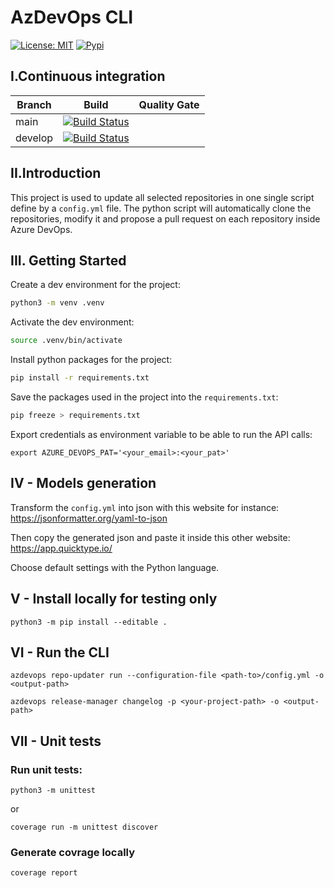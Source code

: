 # AzDevOps CLI

[![License: MIT](https://img.shields.io/badge/License-MIT-green.svg)](https://github.com/gwendallg/rsql4net/blob/develop/LICENSE) [![Pypi](https://img.shields.io/pypi/v/PACKAGE?label=azdevops-cli)]()

## I.Continuous integration

| Branch  | Build                                                                                                                                                                                                                                        | Quality Gate                                                                                                                                                                                      |
| ------- | -------------------------------------------------------------------------------------------------------------------------------------------------------------------------------------------------------------------------------------------- | ------------------------------------------------------------------------------------------------------------------------------------------------------------------------------------------------- |
| main    | [![Build Status](https://dev.azure.com/damienaicheh0990/azdevops-cli/_apis/build/status/damienaicheh.azdevops-cli?branchName=main)](https://dev.azure.com/damienaicheh0990/azdevops-cli/_build/latest?definitionId=95&branchName=main)       | |
| develop | [![Build Status](https://dev.azure.com/damienaicheh0990/azdevops-cli/_apis/build/status/damienaicheh.azdevops-cli?branchName=develop)](https://dev.azure.com/damienaicheh0990/azdevops-cli/_build/latest?definitionId=95&branchName=develop) |                                                                                                                                                                                                   |

## II.Introduction

This project is used to update all selected repositories in one single script define by a `config.yml` file.
The python script will automatically clone the repositories, modify it and propose a pull request on each repository inside Azure DevOps.

## III. Getting Started

Create a dev environment for the project:

```sh
python3 -m venv .venv
```

Activate the dev environment:

```sh
source .venv/bin/activate
```

Install python packages for the project:
```sh
pip install -r requirements.txt
```

Save the packages used in the project into the `requirements.txt`:
```sh
pip freeze > requirements.txt
```

Export credentials as environment variable to be able to run the API calls:
```
export AZURE_DEVOPS_PAT='<your_email>:<your_pat>'
```

## IV - Models generation

Transform the `config.yml` into json with this website for instance:
https://jsonformatter.org/yaml-to-json

Then copy the generated json and paste it inside this other website:
https://app.quicktype.io/

Choose default settings with the Python language.

## V - Install locally for testing only

```
python3 -m pip install --editable .
```

## VI - Run the CLI

```
azdevops repo-updater run --configuration-file <path-to>/config.yml -o <output-path>
```

```
azdevops release-manager changelog -p <your-project-path> -o <output-path>
```

## VII - Unit tests

### Run unit tests:

```
python3 -m unittest
```

or

```
coverage run -m unittest discover
```

### Generate covrage locally

```
coverage report
```